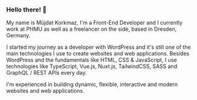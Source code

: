 ### Hello there! 👋

My name is Müjdat Korkmaz, I'm a Front-End Developer and I currently work at PHMU as well as a freelancer on the side, based in Dresden, Germany.

I started my journey as a developer with WordPress and it's still one of the main technologies I use to create websites and web applications. Besides WordPress and the fundamentals like HTML, CSS & JavaScript, I use technologies like TypeScript, Vue.js, Nuxt.js, TailwindCSS, SASS and GraphQL / REST APIs every day. 

I'm experienced in building dynamic, flexible, interactive and modern websites and web applications.

<!--
**mujdat/mujdat** is a ✨ _special_ ✨ repository because its `README.md` (this file) appears on your GitHub profile.

Here are some ideas to get you started:

- 🔭 I’m currently working on ...
- 🌱 I’m currently learning ...
- 👯 I’m looking to collaborate on ...
- 🤔 I’m looking for help with ...
- 💬 Ask me about ...
- 📫 How to reach me: ...
- 😄 Pronouns: ...
- ⚡ Fun fact: ...
-->

